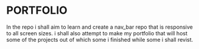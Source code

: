 # PORTFOLIO
In the repo i shall aim to learn and create a nav_bar repo that is responsive to all screen sizes.
i shall also attempt to make my portfolio that will host some of the projects out of which some i finished while some i shall revist.
